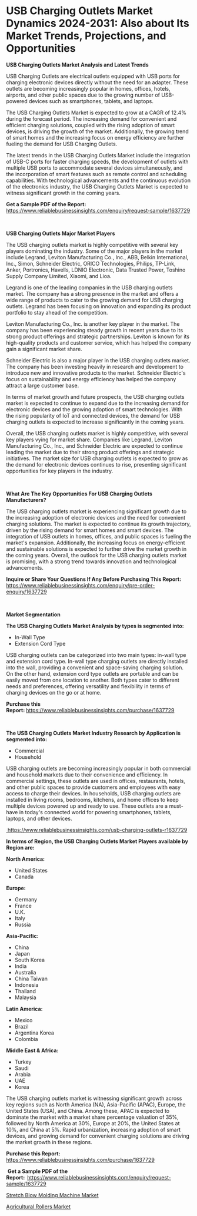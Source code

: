 <p><h1>USB Charging Outlets Market Dynamics 2024-2031: Also about Its Market Trends, Projections, and Opportunities</h1></p><p><strong>USB Charging Outlets Market Analysis and Latest Trends</strong></p>
<p><p>USB Charging Outlets are electrical outlets equipped with USB ports for charging electronic devices directly without the need for an adapter. These outlets are becoming increasingly popular in homes, offices, hotels, airports, and other public spaces due to the growing number of USB-powered devices such as smartphones, tablets, and laptops.</p><p>The USB Charging Outlets Market is expected to grow at a CAGR of 12.4% during the forecast period. The increasing demand for convenient and efficient charging solutions, coupled with the rising adoption of smart devices, is driving the growth of the market. Additionally, the growing trend of smart homes and the increasing focus on energy efficiency are further fueling the demand for USB Charging Outlets.</p><p>The latest trends in the USB Charging Outlets Market include the integration of USB-C ports for faster charging speeds, the development of outlets with multiple USB ports to accommodate several devices simultaneously, and the incorporation of smart features such as remote control and scheduling capabilities. With technological advancements and the continuous evolution of the electronics industry, the USB Charging Outlets Market is expected to witness significant growth in the coming years.</p></p>
<p><strong>Get a Sample PDF of the Report:&nbsp;</strong> <a href="https://www.reliablebusinessinsights.com/enquiry/request-sample/1637729">https://www.reliablebusinessinsights.com/enquiry/request-sample/1637729</a></p>
<p>&nbsp;</p>
<p><strong>USB Charging Outlets Major Market Players</strong></p>
<p><p>The USB charging outlets market is highly competitive with several key players dominating the industry. Some of the major players in the market include Legrand, Leviton Manufacturing Co., Inc., ABB, Belkin International, Inc., Simon, Schneider Electric, ORICO Technologies, Philips, TP-Link, Anker, Portronics, Havells, LDNIO Electronic, Data Trusted Power, Toshino Supply Company Limited, Xiaomi, and Lioa.</p><p>Legrand is one of the leading companies in the USB charging outlets market. The company has a strong presence in the market and offers a wide range of products to cater to the growing demand for USB charging outlets. Legrand has been focusing on innovation and expanding its product portfolio to stay ahead of the competition.</p><p>Leviton Manufacturing Co., Inc. is another key player in the market. The company has been experiencing steady growth in recent years due to its strong product offerings and strategic partnerships. Leviton is known for its high-quality products and customer service, which has helped the company gain a significant market share.</p><p>Schneider Electric is also a major player in the USB charging outlets market. The company has been investing heavily in research and development to introduce new and innovative products to the market. Schneider Electric's focus on sustainability and energy efficiency has helped the company attract a large customer base.</p><p>In terms of market growth and future prospects, the USB charging outlets market is expected to continue to expand due to the increasing demand for electronic devices and the growing adoption of smart technologies. With the rising popularity of IoT and connected devices, the demand for USB charging outlets is expected to increase significantly in the coming years.</p><p>Overall, the USB charging outlets market is highly competitive, with several key players vying for market share. Companies like Legrand, Leviton Manufacturing Co., Inc., and Schneider Electric are expected to continue leading the market due to their strong product offerings and strategic initiatives. The market size for USB charging outlets is expected to grow as the demand for electronic devices continues to rise, presenting significant opportunities for key players in the industry.</p></p>
<p>&nbsp;</p>
<p><strong>What Are The Key Opportunities For USB Charging Outlets Manufacturers?</strong></p>
<p><p>The USB charging outlets market is experiencing significant growth due to the increasing adoption of electronic devices and the need for convenient charging solutions. The market is expected to continue its growth trajectory, driven by the rising demand for smart homes and smart devices. The integration of USB outlets in homes, offices, and public spaces is fueling the market's expansion. Additionally, the increasing focus on energy-efficient and sustainable solutions is expected to further drive the market growth in the coming years. Overall, the outlook for the USB charging outlets market is promising, with a strong trend towards innovation and technological advancements.</p></p>
<p><strong>Inquire or Share Your Questions If Any Before Purchasing This Report:</strong> <a href="https://www.reliablebusinessinsights.com/enquiry/pre-order-enquiry/1637729">https://www.reliablebusinessinsights.com/enquiry/pre-order-enquiry/1637729</a></p>
<p>&nbsp;</p>
<p><strong>Market Segmentation</strong></p>
<p><strong>The USB Charging Outlets Market Analysis by types is segmented into:</strong></p>
<p><ul><li>In-Wall Type</li><li>Extension Cord Type</li></ul></p>
<p><p>USB charging outlets can be categorized into two main types: in-wall type and extension cord type. In-wall type charging outlets are directly installed into the wall, providing a convenient and space-saving charging solution. On the other hand, extension cord type outlets are portable and can be easily moved from one location to another. Both types cater to different needs and preferences, offering versatility and flexibility in terms of charging devices on the go or at home.</p></p>
<p><strong>Purchase this Report:&nbsp;</strong><a href="https://www.reliablebusinessinsights.com/purchase/1637729">https://www.reliablebusinessinsights.com/purchase/1637729</a></p>
<p>&nbsp;</p>
<p><strong>The USB Charging Outlets Market Industry Research by Application is segmented into:</strong></p>
<p><ul><li>Commercial</li><li>Household</li></ul></p>
<p><p>USB charging outlets are becoming increasingly popular in both commercial and household markets due to their convenience and efficiency. In commercial settings, these outlets are used in offices, restaurants, hotels, and other public spaces to provide customers and employees with easy access to charge their devices. In households, USB charging outlets are installed in living rooms, bedrooms, kitchens, and home offices to keep multiple devices powered up and ready to use. These outlets are a must-have in today's connected world for powering smartphones, tablets, laptops, and other devices.</p></p>
<p><a href="https://www.reliablebusinessinsights.com/usb-charging-outlets-r1637729">&nbsp;https://www.reliablebusinessinsights.com/usb-charging-outlets-r1637729</a></p>
<p><strong>In terms of Region, the USB Charging Outlets Market Players available by Region are:</strong></p>
<p>
    <p> <strong> North America: </strong>
        <ul>
            <li>United States</li>
            <li>Canada</li>
        </ul>
        </p> 
    <p> <strong> Europe: </strong>
        <ul>
            <li>Germany</li>
            <li>France</li>
            <li>U.K.</li>
            <li>Italy</li>
            <li>Russia</li>
        </ul>
        </p> 
    <p> <strong> Asia-Pacific: </strong>
        <ul>
            <li>China</li>
            <li>Japan</li>
            <li>South Korea</li>
            <li>India</li>
            <li>Australia</li>
            <li>China Taiwan</li>
            <li>Indonesia</li>
            <li>Thailand</li>
            <li>Malaysia</li>
        </ul>
        </p> 
    <p> <strong> Latin America: </strong>
        <ul>
            <li>Mexico</li>
            <li>Brazil</li>
            <li>Argentina Korea</li>
            <li>Colombia</li>
        </ul>
        </p> 
    <p> <strong> Middle East & Africa: </strong>
        <ul>
            <li>Turkey</li>
            <li>Saudi</li>
            <li>Arabia</li>
            <li>UAE</li>
            <li>Korea</li>
        </ul>
    </p>
    </p>
<p><p>The USB charging outlets market is witnessing significant growth across key regions such as North America (NA), Asia-Pacific (APAC), Europe, the United States (USA), and China. Among these, APAC is expected to dominate the market with a market share percentage valuation of 35%, followed by North America at 30%, Europe at 20%, the United States at 10%, and China at 5%. Rapid urbanization, increasing adoption of smart devices, and growing demand for convenient charging solutions are driving the market growth in these regions.</p></p>
<p><strong>Purchase this Report: </strong><a href="https://www.reliablebusinessinsights.com/purchase/1637729">https://www.reliablebusinessinsights.com/purchase/1637729</a></p>
<p>&nbsp;<strong>Get a Sample PDF of the Report:&nbsp;&nbsp;</strong><a href="https://www.reliablebusinessinsights.com/enquiry/request-sample/1637729">https://www.reliablebusinessinsights.com/enquiry/request-sample/1637729</a></p>
<p><strong></strong></p>
<p><p><a href="https://github.com/lizaRempel/Market-Research-Report-List-1/blob/main/stretch-blow-molding-machine-market.md">Stretch Blow Molding Machine Market</a></p><p><a href="https://github.com/ohumlzho95/Market-Research-Report-List-1/blob/main/agricultural-rollers-market.md">Agricultural Rollers Market</a></p></p>